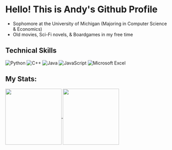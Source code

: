 # Hello! This is Andy's Github Profile

- Sophomore at the University of Michigan (Majoring in Computer Science & Economics)
- Old movies, Sci-Fi novels, & Boardgames in my free time

## Technical Skills
![Python](https://img.shields.io/badge/python-3670A0?style=for-the-badge&logo=python&logoColor=ffdd54)
![C++](https://img.shields.io/badge/c++-%2300599C.svg?style=for-the-badge&logo=c%2B%2B&logoColor=white)
![Java](https://img.shields.io/badge/java-%23873e23.svg?style=for-the-badge&logo=openjdk&logoColor=white)
![JavaScript](https://img.shields.io/badge/javascript-%23323330.svg?style=for-the-badge&logo=javascript&logoColor=%23F7DF1E)
![Microsoft Excel](https://img.shields.io/badge/Microsoft_Excel-217346?style=for-the-badge&logo=microsoft-excel&logoColor=white)

## My Stats:

<a href="https://github.com/anuraghazra/github-readme-stats">
  <img height=175 align="center" src="https://github-readme-stats.vercel.app/api/?username=Andy1iang&count_private=true&show_icons=true&theme=github_dark&rank_icon=github&hide_border=true&hide_rank=true" />
</a> 
<a href="https://github.com/anuraghazra/github-readme-stats">
  <img height=175 align="center" src="https://github-readme-stats.vercel.app/api/top-langs/?username=Andy1iang&size_weight=0.4&count_weight=0.6&layout=compact&theme=github_dark&hide_progress=true&langs_count=8&hide_border=true" />
</a>
